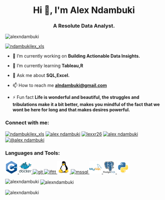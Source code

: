 <h1 align="center">Hi 👋, I'm Alex Ndambuki</h1>
<h3 align="center">A Resolute Data Analyst.</h3>

<p align="left"> <img src="https://komarev.com/ghpvc/?username=alexndambuki&label=Profile%20views&color=0e75b6&style=flat" alt="alexndambuki" /> </p>

<p align="left"> <a href="https://twitter.com/ndambukilex_xls" target="blank"><img src="https://img.shields.io/twitter/follow/ndambukilex_xls?logo=twitter&style=for-the-badge" alt="ndambukilex_xls" /></a> </p>

- 🔭 I’m currently working on **Building Actionable Data Insights.**

- 🌱 I’m currently learning **Tableau,R**

- 💬 Ask me about **SQL,Excel.**

- 📫 How to reach me **alndambuki@gmail.com**

- ⚡ Fun fact **Life is wonderful and beautiful, the struggles and tribulations make it a bit better, makes you mindful of the fact that we wont be here for long and that makes desires powerful.**

<h3 align="left">Connect with me:</h3>
<p align="left">
<a href="https://twitter.com/ndambukilex_xls" target="blank"><img align="center" src="https://raw.githubusercontent.com/rahuldkjain/github-profile-readme-generator/master/src/images/icons/Social/twitter.svg" alt="ndambukilex_xls" height="30" width="40" /></a>
<a href="https://linkedin.com/in/alex ndambuki" target="blank"><img align="center" src="https://raw.githubusercontent.com/rahuldkjain/github-profile-readme-generator/master/src/images/icons/Social/linked-in-alt.svg" alt="alex ndambuki" height="30" width="40" /></a>
<a href="https://stackoverflow.com/users/lexxr26" target="blank"><img align="center" src="https://raw.githubusercontent.com/rahuldkjain/github-profile-readme-generator/master/src/images/icons/Social/stack-overflow.svg" alt="lexxr26" height="30" width="40" /></a>
<a href="https://kaggle.com/alex ndambuki" target="blank"><img align="center" src="https://raw.githubusercontent.com/rahuldkjain/github-profile-readme-generator/master/src/images/icons/Social/kaggle.svg" alt="alex ndambuki" height="30" width="40" /></a>
<a href="https://medium.com/@alex ndambuki" target="blank"><img align="center" src="https://raw.githubusercontent.com/rahuldkjain/github-profile-readme-generator/master/src/images/icons/Social/medium.svg" alt="@alex ndambuki" height="30" width="40" /></a>
</p>

<h3 align="left">Languages and Tools:</h3>
<p align="left"> <a href="https://www.w3schools.com/cpp/" target="_blank" rel="noreferrer"> <img src="https://raw.githubusercontent.com/devicons/devicon/master/icons/cplusplus/cplusplus-original.svg" alt="cplusplus" width="40" height="40"/> </a> <a href="https://www.docker.com/" target="_blank" rel="noreferrer"> <img src="https://raw.githubusercontent.com/devicons/devicon/master/icons/docker/docker-original-wordmark.svg" alt="docker" width="40" height="40"/> </a> <a href="https://git-scm.com/" target="_blank" rel="noreferrer"> <img src="https://www.vectorlogo.zone/logos/git-scm/git-scm-icon.svg" alt="git" width="40" height="40"/> </a> <a href="https://ifttt.com/" target="_blank" rel="noreferrer"> <img src="https://www.vectorlogo.zone/logos/ifttt/ifttt-ar21.svg" alt="ifttt" width="40" height="40"/> </a> <a href="https://www.linux.org/" target="_blank" rel="noreferrer"> <img src="https://raw.githubusercontent.com/devicons/devicon/master/icons/linux/linux-original.svg" alt="linux" width="40" height="40"/> </a> <a href="https://www.microsoft.com/en-us/sql-server" target="_blank" rel="noreferrer"> <img src="https://www.svgrepo.com/show/303229/microsoft-sql-server-logo.svg" alt="mssql" width="40" height="40"/> </a> <a href="https://www.mysql.com/" target="_blank" rel="noreferrer"> <img src="https://raw.githubusercontent.com/devicons/devicon/master/icons/mysql/mysql-original-wordmark.svg" alt="mysql" width="40" height="40"/> </a> <a href="https://www.postgresql.org" target="_blank" rel="noreferrer"> <img src="https://raw.githubusercontent.com/devicons/devicon/master/icons/postgresql/postgresql-original-wordmark.svg" alt="postgresql" width="40" height="40"/> </a> <a href="https://www.python.org" target="_blank" rel="noreferrer"> <img src="https://raw.githubusercontent.com/devicons/devicon/master/icons/python/python-original.svg" alt="python" width="40" height="40"/> </a> </p>

<p><img align="left" src="https://github-readme-stats.vercel.app/api/top-langs?username=alexndambuki&show_icons=true&locale=en&layout=compact" alt="alexndambuki" /></p>

<p>&nbsp;<img align="center" src="https://github-readme-stats.vercel.app/api?username=alexndambuki&show_icons=true&locale=en" alt="alexndambuki" /></p>

<p><img align="center" src="https://github-readme-streak-stats.herokuapp.com/?user=alexndambuki&" alt="alexndambuki" /></p>

